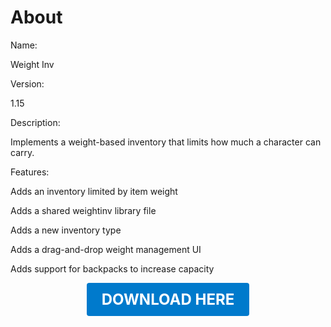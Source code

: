 # About

Name:

Weight Inv

Version:

1.15

Description:

Implements a weight-based inventory that limits how much a character can carry.

Features:

Adds an inventory limited by item weight

Adds a shared weightinv library file

Adds a new inventory type

Adds a drag-and-drop weight management UI

Adds support for backpacks to increase capacity

<p align="center"><a href="https://github.com/LiliaFramework/Modules/raw/refs/heads/gh-pages/inventory.zip" style="display:inline-block;padding:12px 24px;font-size:1.5rem;font-weight:bold;text-decoration:none;color:#fff;background-color:var(--md-primary-fg-color,#007acc);border-radius:4px;">DOWNLOAD HERE</a></p>